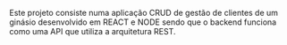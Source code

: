 Este projeto consiste numa aplicação CRUD de gestão de clientes de um ginásio desenvolvido em REACT e NODE sendo que o backend funciona como uma API que utiliza a arquitetura REST.
